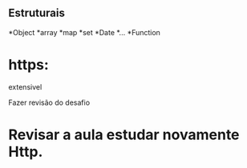## Estruturais

*Object 
 *array
 *map
 *set
 *Date
 *...
 *Function
 # https: 
 extensivel 


Fazer revisão do desafio 
# Revisar a aula  estudar novamente Http.
 

